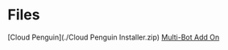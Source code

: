# Files
[Cloud Penguin](./Cloud Penguin Installer.zip)
[Multi-Bot Add On](https://cloudpengu.in/store/#view:09d0682c-0637-48f0-9736-9a0d126a5ff4)

